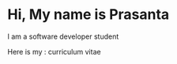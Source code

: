 <h1>Hi, My name is Prasanta</h1>
<p>I am a software developer student</p>
<p>Here is my : <a href="[Prasanta K S.pdf](https://github.com/pkusaha/portfolio/files/6565235/Prasanta.K.S.pdf)">
</a>curriculum vitae</p>
